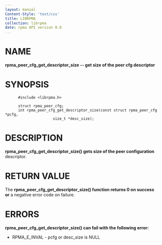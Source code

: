 ```yaml
---
layout: manual
Content-Style: 'text/css'
title: LIBRPMA
collection: librpma
date: rpma API version 0.0
...
```


[comment]: <> (SPDX-License-Identifier: BSD-3-Clause)
[comment]: <> (Copyright 2020, Intel Corporation)

NAME
====

**rpma\_peer\_cfg\_get\_descriptor\_size \-- get size of the peer cfg
descriptor**

SYNOPSIS
========

          #include <librpma.h>

          struct rpma_peer_cfg;
          int rpma_peer_cfg_get_descriptor_size(const struct rpma_peer_cfg *pcfg,
                          size_t *desc_size);

DESCRIPTION
===========

**rpma\_peer\_cfg\_get\_descriptor\_size() gets size of the peer
configuration** descriptor.

RETURN VALUE
============

The **rpma\_peer\_cfg\_get\_descriptor\_size() function returns 0 on
success or** a negative error code on failure.

ERRORS
======

**rpma\_peer\_cfg\_get\_descriptor\_size() can fail with the following
error:**

-   RPMA\_E\_INVAL - pcfg or desc\_size is NULL
